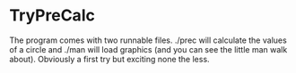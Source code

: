 # TryPreCalc
The program comes with two runnable files. ./prec will calculate the values of a circle and ./man will load graphics (and you can see the little man walk about). Obviously a first try but exciting none the less.
